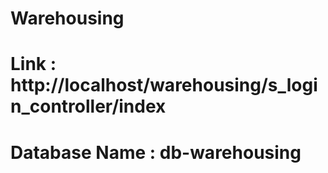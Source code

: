 # Warehousing
# Link : http://localhost/warehousing/s_login_controller/index
# Database Name : db-warehousing